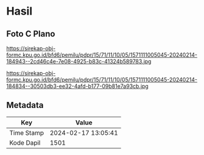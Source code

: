 # Hasil

## Foto C Plano

https://sirekap-obj-formc.kpu.go.id/bfd6/pemilu/pdpr/15/71/11/10/05/1571111005045-20240214-184943--2cd46c4e-7e08-4925-b83c-41324b589783.jpg

https://sirekap-obj-formc.kpu.go.id/bfd6/pemilu/pdpr/15/71/11/10/05/1571111005045-20240214-184834--30503db3-ee32-4afd-b177-09b81e7a93cb.jpg


## Metadata

| Key        | Value               |
| ---------- | ------------------- |
| Time Stamp | 2024-02-17 13:05:41 |
| Kode Dapil | 1501                |



